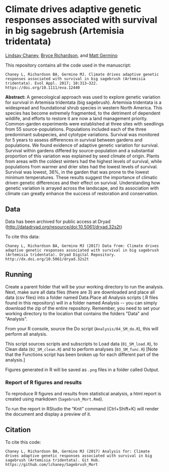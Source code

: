 # Climate drives adaptive genetic responses associated with survival in big sagebrush (Artemisia tridentata)


[Lindsay Chaney](http://www.lindsaychaney.com), [Bryce Richardson](http://www.fs.fed.us/rmrs-beta/people/richardson-bryce), and [Matt Germino](https://fresc.usgs.gov/people/Profile.aspx?Emp_ID=1204)

This repository contains all the code used in the manuscript:

```
Chaney L, Richardson BA, Germino MJ. Climate drives adaptive genetic responses associated with survival in big sagebrush (Artemisia tridentata). Evol Appl. 2017; 10:313–322. https://doi.org/10.1111/eva.12440
```

**Abstract:** 	A genecological approach was used to explore genetic variation for survival in Artemisia tridentata (big sagebrush). Artemisia tridentata is a widespread and foundational shrub species in western North America. This species has become extremely fragmented, to the detriment of dependent wildlife, and efforts to restore it are now a land management priority. Common-garden experiments were established at three sites with seedlings from 55 source-populations. Populations included each of the three predominant subspecies, and cytotype variations. Survival was monitored for 5 years to assess differences in survival between gardens and populations. We found evidence of adaptive genetic variation for survival. Survival within gardens differed by source-population and a substantial proportion of this variation was explained by seed climate of origin. Plants from areas with the coldest winters had the highest levels of survival, while populations from warmer and drier sites had the lowest levels of survival. Survival was lowest, 36%, in the garden that was prone to the lowest minimum temperatures. These results suggest the importance of climatic driven genetic differences and their effect on survival. Understanding how genetic variation is arrayed across the landscape, and its association with climate can greatly enhance the success of restoration and conservation.

## Data

Data has been archived for public access at Dryad (http://datadryad.org/resource/doi:10.5061/dryad.32s2t)

To cite this data:

```
Chaney L, Richardson BA, Germino MJ (2017) Data from: Climate drives adaptive genetic responses associated with survival in big sagebrush (Artemisia tridentata). Dryad Digital Repository. http://dx.doi.org/10.5061/dryad.32s2t
```

## Running

Create a parent folder that will be your working directory to run the analysis.
Next, make sure all data files (there are 3) are downloaded and place all data 
(csv files) into a folder named Data.Place all Analysis scripts (.R files found 
in this repository) will in a folder named Analysis -- you can simply download
the zip of the entire repository. Remember, you need to set your working 
directory to the location that contains the folders "Data" and "Analysis".

From your R console, source the Do script (`Analysis/04_SM_do.R`), this will perform all analysis.

This script sources scripts and subscripts to Load data (`01_SM_load.R`), to Clean data (`02_SM_clean.R`) and 
to perform analyses (`03_SM_func.R`) [Note that the Functions script has been broken up for each 
different part of the analysis.]

Figures generated in R will be saved as `.png` files in a folder called Output.

### Report of R figures and results

To reproduce R figures and results from statistical analysis, a html report is created using markdown (`Sagebrush_Mort.Rmd`).

To run the report in RStudio the “Knit” command (Ctrl+Shift+K) will render the document and display a preview of it.

## Citation

To cite this code:

```
Chaney L, Richardson BA, Germino MJ (2017) Analysis for: Climate drives adaptive genetic responses associated with survival in big sagebrush (Artemisia tridentata). Git Hub. https://github.com/lchaney/Sagebrush_Mort
```
